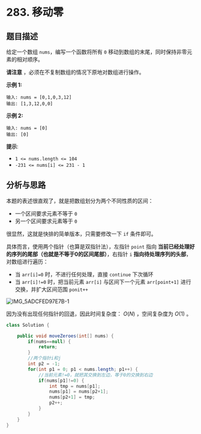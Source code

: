 # 283. 移动零

## 题目描述

给定一个数组 `nums`，编写一个函数将所有 `0` 移动到数组的末尾，同时保持非零元素的相对顺序。

**请注意** ，必须在不复制数组的情况下原地对数组进行操作。

**示例 1:**

```
输入: nums = [0,1,0,3,12]
输出: [1,3,12,0,0]
```

**示例 2:**

```
输入: nums = [0]
输出: [0]
```

**提示**:

- `1 <= nums.length <= 104`
- `-231 <= nums[i] <= 231 - 1`

## 分析与思路

本题的表述很直观了，就是把数组划分为两个不同性质的区间：

- 一个区间要求元素不等于 `0`
- 另一个区间要求元素等于 `0`

很显然，这就是快排的简单版本，只需要修改一下 `if` 条件即可。

具体而言，使用两个指针（也算是双指针法），左指针 `point` 指向 **当前已经处理好的序列的尾部（也就是不等于0的区间尾部）**，右指针 `i`  **指向待处理序列的头部**，对数组进行遍历：

- 当 `arr[i]=0` 时，不进行任何处理，直接 `continue` 下次循环
- 当 `arr[i]!=0` 时，把当前元素 `arr[i]` 与区间下一个元素 `arr[point+1]` 进行交换，并扩大区间范围 `ponit++`

![IMG_5ADCFED97E7B-1](https://tva1.sinaimg.cn/large/008vxvgGgy1h89647qngfj31120u0te6.jpg)

因为没有出现任何指针的回退，因此时间复杂度： $O(N)$ ，空间复杂度为 $O(1)$ 。

```java
class Solution {

    public void moveZeroes(int[] nums) {
		if(nums==null) {
			return;
		}
		//两个指针i和j
		int p2 = -1;
		for(int p1 = 0; p1 < nums.length; p1++) {
			//当前元素!=0，就把其交换到左边，等于0的交换到右边
			if(nums[p1]!=0) {
				int tmp = nums[p1];
                nums[p1] = nums[p2+1];
                nums[p2+1] = tmp;
                p2++;
			}
		}
	}
}
```


